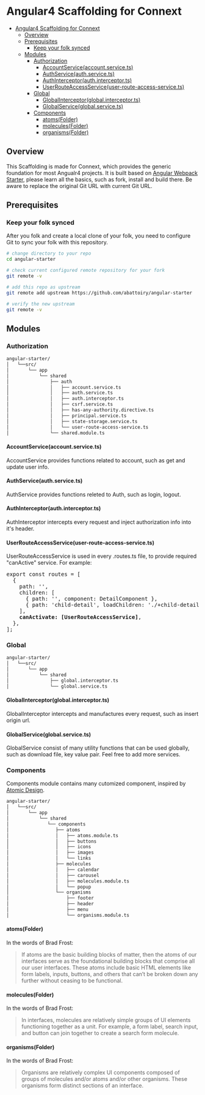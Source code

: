 # Angular4 Scaffolding for Connext

- [Angular4 Scaffolding for Connext](#angular4-scaffolding-for-connext)
  - [Overview](#overview)
  - [Prerequisites](#prerequisites)
    - [Keep your folk synced](#keep-your-folk-synced)
  - [Modules](#modules)
    - [Authorization](#authorization)
      - [AccountService(account.service.ts)](#accountserviceaccountservicets)
      - [AuthService(auth.service.ts)](#authserviceauthservicets)
      - [AuthInterceptor(auth.interceptor.ts)](#authinterceptorauthinterceptorts)
      - [UserRouteAccessService(user-route-access-service.ts)](#userrouteaccessserviceuser-route-access-servicets)
    - [Global](#global)
      - [GlobalInterceptor(global.interceptor.ts)](#globalinterceptorglobalinterceptorts)
      - [GlobalService(global.service.ts)](#globalserviceglobalservicets)
    - [Components](#components)
      - [atoms(Folder)](#atomsfolder)
      - [molecules(Folder)](#moleculesfolder)
      - [organisms(Folder)](#organismsfolder)

## Overview

This Scaffolding is made for Connext, which provides the generic foundation for most Angualr4 projects. It is built based on [Angular Webpack Starter](https://github.com/gdi2290/angular-starter#quick-start), please learn all the basics, such as fork, install and build there. Be aware to replace the original Git URL with current Git URL.

## Prerequisites

### Keep your folk synced

After you folk and create a local clone of your folk, you need to configure Git to sync your folk with this repository.

```bash
# change directory to your repo
cd angular-starter

# check current configured remote repository for your fork
git remote -v

# add this repo as upstream
git remote add upstream https://github.com/abattoiry/angular-starter

# verify the new upstream
git remote -v
```

## Modules

### Authorization

```bash
angular-starter/
│   └──src/
│       └── app
│           └── shared
│               ├── auth
│               │   ├── account.service.ts
│               │   ├── auth.service.ts
│               │   ├── auth.interceptor.ts
│               │   ├── csrf.service.ts
│               │   ├── has-any-authority.directive.ts
│               │   ├── principal.service.ts
│               │   ├── state-storage.service.ts
│               │   └── user-route-access-service.ts
│               └── shared.module.ts
```

#### AccountService(account.service.ts)

AccountService provides functions related to account, such as get and update user info.

#### AuthService(auth.service.ts)

AuthService provides functions releted to Auth, such as login, logout.

#### AuthInterceptor(auth.interceptor.ts)

AuthInterceptor intercepts every request and inject authorization info into it's header.

#### UserRouteAccessService(user-route-access-service.ts)

UserRouteAccessService is used in every .routes.ts file, to provide required "canActive" service. For example:

<pre>
export const routes = [
  {
    path: '',
    children: [
      { path: '', component: DetailComponent },
      { path: 'child-detail', loadChildren: './+child-detail#ChildDetailModule' }
    ],
    <b>canActivate: [UserRouteAccessService]</b>,
  },
];
</pre>

### Global

```bash
angular-starter/
│   └──src/
│       └── app
│           └── shared
│               ├── global.interceptor.ts
│               └── global.service.ts
```

#### GlobalInterceptor(global.interceptor.ts)

GlobalInterceptor intercepts and manufactures every request, such as insert origin url.

#### GlobalService(global.service.ts)

GlobalService consist of many utility functions that can be used globally, such as download file, key value pair. Feel free to add more services.

### Components

Components module contains many cutomized component, inspired by [Atomic Design](http://atomicdesign.bradfrost.com/table-of-contents/).

```bash
angular-starter/
│   └──src/
│       └── app
│           └── shared
│              └── components
│                 ├── atoms
│                 │   ├── atoms.module.ts
│                 │   ├── buttons
│                 │   ├── icons
│                 │   ├── images
│                 │   └── links
│                 ├── molecules
│                 │   ├── calendar
│                 │   ├── carousel
│                 │   ├── molecules.module.ts
│                 │   └── popup
│                 └── organisms
│                     ├── footer
│                     ├── header
│                     ├── menu
│                     └── organisms.module.ts
```

#### atoms(Folder)

In the words of Brad Frost:
> If atoms are the basic building blocks of matter, then the atoms of our interfaces serve as the foundational building blocks that comprise all our user interfaces. These atoms include basic HTML elements like form labels, inputs, buttons, and others that can’t be broken down any further without ceasing to be functional.

#### molecules(Folder)

In the words of Brad Frost:
> In interfaces, molecules are relatively simple groups of UI elements functioning together as a unit. For example, a form label, search input, and button can join together to create a search form molecule.

#### organisms(Folder)

In the words of Brad Frost:
> Organisms are relatively complex UI components composed of groups of molecules and/or atoms and/or other organisms. These organisms form distinct sections of an interface.
